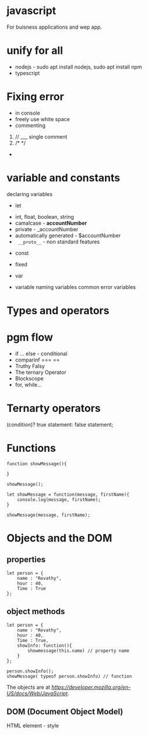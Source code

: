 # javascript

For buisness applications and wep app. 
# unify for all
- nodejs - sudo apt install nodejs, sudo apt install npm
- typescript

# Fixing error
- in console
- freely use white space
- commenting 
1. // ___ single comment
2. /* */ 
- 
# variable and constants

declaring variables
- let
 * int, float, boolean, string
 * camalcase - __accountNumber__
 * private - _accountNumber
 * automatically generated - $accountNumber
 * `` __proto__`` - non standard features
- const
 * fixed
- var
 * variable
naming variables
common error variables

# Types and operators
# pgm flow
* if ... else - conditional
* comparinf === ==
* Truthy Falsy
* The ternary Operator
* Blockscope
* for, while...

Ternarty operators
==================
(condition)? true statement: false statement;

Functions
==========

``` 
function showMessage(){

}
```
```
showMessage();
```
```
let showMessage = function(message, firstName){
    console.log(message, firstName);
}

showMessage(message, firstName);
```

Objects and the DOM
===================
properties
----------
```
let person = {
    name : "Revathy",
    hour : 40,
    Time : True
};
```
object methods
--------------

```
let person = {
    name : "Revathy",
    hour : 40,
    Time : True,
    showInfo: function(){
        showmessage(this.name) // property name
    }
};

person.showInfo();
showMessage( typeof person.showInfo) // function
```

The objects are at *_https://developer.mozilla.org/en-US/docs/Web/JavaScript_*.

DOM (Document Object Model)
----------------------------

HTML element - style
